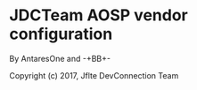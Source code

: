 # JDCTeam AOSP vendor configuration

By AntaresOne and -+BB+-

Copyright (c) 2017, Jflte DevConnection Team

